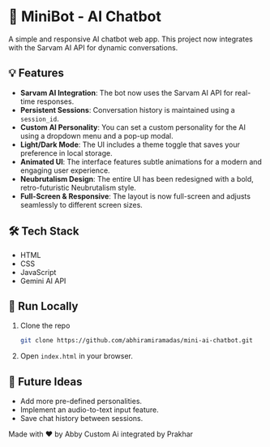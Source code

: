 # 🤖 MiniBot - AI Chatbot

A simple and responsive AI chatbot web app. This project now integrates with the Sarvam AI API for dynamic conversations.

## 💡 Features

  - **Sarvam AI Integration**: The bot now uses the Sarvam AI API for real-time responses.
  - **Persistent Sessions**: Conversation history is maintained using a `session_id`.
  - **Custom AI Personality**: You can set a custom personality for the AI using a dropdown menu and a pop-up modal.
  - **Light/Dark Mode**: The UI includes a theme toggle that saves your preference in local storage.
  - **Animated UI**: The interface features subtle animations for a modern and engaging user experience.
  - **Neubrutalism Design**: The entire UI has been redesigned with a bold, retro-futuristic Neubrutalism style.
  - **Full-Screen & Responsive**: The layout is now full-screen and adjusts seamlessly to different screen sizes.

## 🛠 Tech Stack

  - HTML
  - CSS
  - JavaScript
  - Gemini AI API

## 🚀 Run Locally

1.  Clone the repo

    ```bash
    git clone https://github.com/abhiramiramadas/mini-ai-chatbot.git
    ```

2.  Open `index.html` in your browser.

## 📌 Future Ideas

  - Add more pre-defined personalities.
  - Implement an audio-to-text input feature.
  - Save chat history between sessions.

Made with ❤️ by Abby
Custom Ai integrated by Prakhar